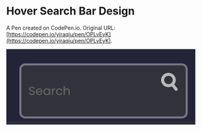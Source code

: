 # Hover Search Bar Design

A Pen created on CodePen.io. Original URL: [https://codepen.io/yiraqiu/pen/OPLvEyK](https://codepen.io/yiraqiu/pen/OPLvEyK).

<img src="demo.png" width="500" height="200">
